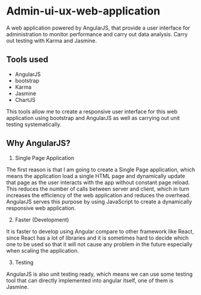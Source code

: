 # Admin-ui-ux-web-application
A web application powered by AngularJS, that provide a user interface for administration to monitor performance and carry out data analysis. Carry out testing with Karma and Jasmine.

## Tools used 

* AngularJS
* bootstrap
* Karma 
* Jasmine
* ChartJS

This tools allow me to create a responsive user interface for this web application using bootstrap and AngularJS as well as carrying out unit testing systematically. 

## Why AngularJS?

1. Single Page Application 

The first reason is that I am going to create a Single Page application, which means the application load a single HTML page and dynamically update that page as the user interacts with the app without constant page reload. This reduces the number of calls between server and client, which in turn increases the efficiency of the web application and reduces the overhead. AngularJS serves this purpose by using JavaScript to create a dynamically responsive web application. 

2. Faster (Development)

It is faster to develop using Angular compare to other framework like React, since React has a lot of libraries and it is sometimes hard to decide which one to be used so that it will not cause any problem in the future especially when scaling the application.

3. Testing

AngularJS is also unit testing ready, which means we can use some testing tool that can directly implemented into angular itself, one of them is Jasmine. 

